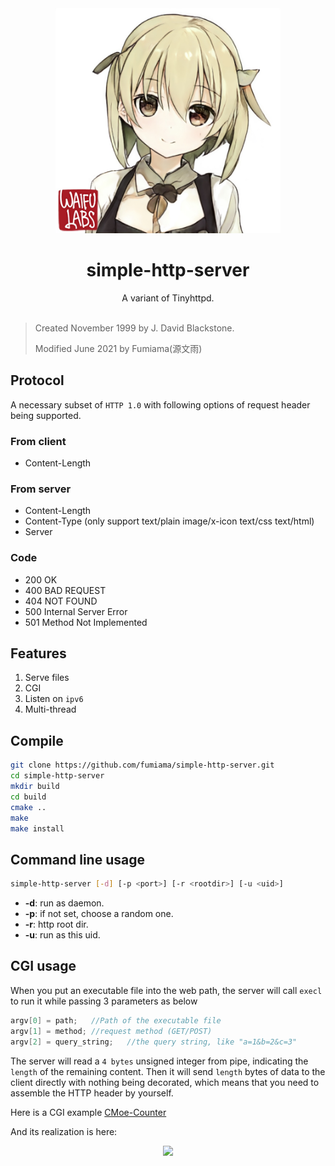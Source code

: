 <div align="center">
  <img src=".github/shinsako.jpg" width = "360" height = "360" alt="Shinsako"><br>
  <h1>simple-http-server</h1>
  A variant of Tinyhttpd.<br><br>
</div>

> Created November 1999 by J. David Blackstone.
> 
> Modified June 2021 by Fumiama(源文雨)

## Protocol
A necessary subset of `HTTP 1.0` with following options of request header being supported.

### From client
- Content-Length

### From server
- Content-Length
- Content-Type (only support text/plain image/x-icon text/css text/html)
- Server

### Code
- 200 OK
- 400 BAD REQUEST
- 404 NOT FOUND
- 500 Internal Server Error
- 501 Method Not Implemented

## Features
1. Serve files
2. CGI
3. Listen on `ipv6`
4. Multi-thread

## Compile
```bash
git clone https://github.com/fumiama/simple-http-server.git
cd simple-http-server
mkdir build
cd build
cmake ..
make
make install
```

## Command line usage
```bash
simple-http-server [-d] [-p <port>] [-r <rootdir>] [-u <uid>]
```

- **-d**:  run as daemon.
- **-p**:  if not set, choose a random one.
- **-r**:  http root dir.
- **-u**:  run as this uid.

## CGI usage
When you put an executable file into the web path, the server will call `execl` to run it while passing 3 parameters as below

```c
argv[0] = path;   //Path of the executable file
argv[1] = method; //request method (GET/POST)
argv[2] = query_string;   //the query string, like "a=1&b=2&c=3"
```

The server will read a `4 bytes` unsigned integer from pipe, indicating the `length` of the remaining content. Then it will send `length` bytes of data to the client directly with nothing being decorated, which means that you need to assemble the HTTP header by yourself.

Here is a CGI example [CMoe-Counter](https://github.com/fumiama/CMoe-Counter)

And its realization is here:

<div align=center> <a href="#"> <img src="http://sayuri.fumiama.top/cmoe?name=shttps&theme=gb" /> </a> </div>
